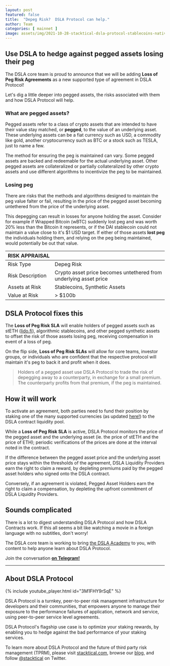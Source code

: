 ```yaml
---
layout: post
featured: false
title:  "Depeg Risk?  DSLA Protocol can help."
author: Team
categories: [ mainnet ]
image: assets/img/2021-10-28-stacktical-dsla-protocol-stablecoins-native-tokens-liquid-staking-october-2021-blockchain-cryptocurrency-fintech-legaltech-insurtech-itsm-slm-sla-defi-nft.jpg
---
```


## Use DSLA to hedge against pegged assets losing their peg

The DSLA core team is proud to announce that we will be adding **Loss of Peg Risk Agreements** as a new supported type of agreement in DSLA Protocol!

Let's dig a little deeper into pegged assets, the risks associated with them and how DSLA Protocol will help.

### What are pegged assets?

Pegged assets refer to a class of crypto assets that are intended to have their value stay matched, or **pegged**, to the value of an underlying asset. These underlying assets can be a fiat currency such as USD, a commodity like gold, another cryptocurrency such as BTC or a stock such as TESLA, just to name a few.

The method for ensuring the peg is maintained can vary. Some pegged assets are backed and redeemable for the actual underlying asset. Other pegged assets are collateralized or partially collateralized by other crypto assets and use different algorithms to incentivize the peg to be maintained.

### Losing peg

There are risks that the methods and algorithms designed to maintain the peg value falter or fail, resulting in the price of the pegged asset becoming untethered from the price of the underlying asset.  

This depegging can result in losses for anyone holding the asset. Consider for example if Wrapped Bitcoin (wBTC) suddenly lost peg and was worth 20% less than the Bitcoin it represents, or if the DAI stablecoin could not maintain a value close to it's $1 USD target. If either of those assets **lost peg** the individuals holding them, and relying on the peg being maintained, would potentially be out that value.

|**RISK&nbsp;APPRAISAL**| |
|---------------------|----------|
| Risk Type        | Depeg Risk |
| Risk Description | Crypto asset price becomes untethered from underlying asset price | 
| Assets at Risk   | Stablecoins, Synthetic Assets |
| Value at Risk    | > \$100b |

## DSLA Protocol fixes this

The **Loss of Peg Risk SLA** will enable holders of pegged assets such as stETH ([lido.fi](https://lido.fi)), algorithmic stablecoins, and other pegged synthetic assets to offset the risk of those assets losing peg, receiving compensation in event of a loss of peg.

On the flip side, **Loss of Peg Risk SLAs** will allow for core teams, investor groups, or individuals who are confident that the respective protocol will maintain it's peg to back it and profit when it does.

> Holders of a pegged asset use DSLA Protocol to trade the risk of depegging away to a counterparty, in exchange for a small premium. The counterparty profits from that premium, if the peg is maintained.

## How it will work 

To activate an agreement, both parties need to fund their position by staking one of the many supported currencies (as updated [here!](2021-10-28-stacktical-dsla-protocol-stablecoins-native-tokens-liquid-staking-october-2021-blockchain-cryptocurrency-fintech-legaltech-insurtech-itsm-slm-sla-defi-nft.md)) to the DSLA contract liquidity pool.

While a **Loss of Peg Risk SLA** is active, DSLA Protocol monitors the price of the pegged asset and the underlying asset (ie. the price of stETH and the price of ETH); periodic verifications of the prices are done at the interval noted in the contract.

If the difference between the pegged asset price and the underlying asset price stays within the thresholds of the agreement, DSLA Liquidity Providers earn the right to claim a reward, by depleting premiums paid by the pegged asset holders who signed onto the DSLA contract.

Conversely, if an agreement is violated, Pegged Asset Holders earn the right to claim a compensation, by depleting the upfront commitment of DSLA Liquidity Providers.

## Sounds complicated

There is a lot to digest understanding DSLA Protocol and how DSLA Contracts work. If this all seems a bit like watching a movie in a foreign language with no subtitles, don't worry!

The DSLA core team is working to bring [the DSLA Academy](https://dsla.network/academy) to you, with content to help anyone learn about DSLA Protocol. 

Join the conversation **[on Telegram!](https://t.me/stacktical)**

___

## About DSLA Protocol

{% include youtube_player.html id="3M1FHY9rSqE" %}

DSLA Protocol is a turnkey, peer-to-peer risk management infrastructure for developers and their communities, that empowers anyone to manage their exposure to the performance failures of application, network and service, using peer-to-peer service level agreements.

DSLA Protocol's flagship use case is to optimize your staking rewards, by enabling you to hedge against the bad performance of your staking services.

To learn more about DSLA Protocol and the future of third party risk management (TPRM), please visit [stacktical.com](https://stacktical.com), browse our [blog](https://blog.stacktical.com), and follow [@stacktical](https://twitter.com/Stacktical) on Twitter.

